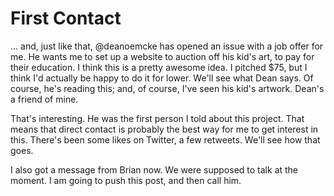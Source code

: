 # First Contact

... and, just like that, @deanoemcke has opened an issue with a job offer for me. He wants me to set up a website to auction off his kid's art, to pay for their education. I think this is a pretty awesome idea. I pitched $75, but I think I'd actually be happy to do it for lower. We'll see what Dean says. Of course, he's reading this; and, of course, I've seen his kid's artwork. Dean's a friend of mine.

That's interesting. He was the first person I told about this project. That means that direct contact is probably the best way for me to get interest in this. There's been some likes on Twitter, a few retweets. We'll see how that goes.

I also got a message from Brian now. We were supposed to talk at the moment. I am going to push this post, and then call him.